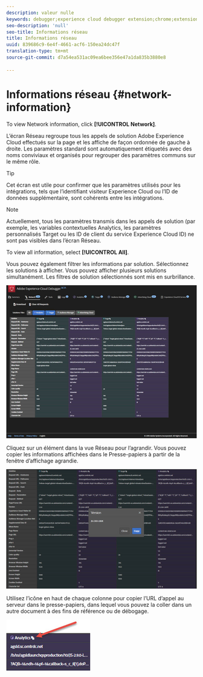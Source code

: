 ```yaml
---
description: valeur nulle
keywords: debugger;experience cloud debugger extension;chrome;extension;network;information
seo-description: 'null'
seo-title: Informations réseau
title: Informations réseau
uuid: 839686c9-6e4f-4661-acf6-150ea24dc47f
translation-type: tm+mt
source-git-commit: d7a54ea531ac09ea6bee356e47a1da835b3880e8

---
```



# Informations réseau {#network-information}

To view Network information, click **[!UICONTROL Network]**.

L’écran Réseau regroupe tous les appels de solution Adobe Experience Cloud effectués sur la page et les affiche de façon ordonnée de gauche à droite. Les paramètres standard sont automatiquement étiquetés avec des noms conviviaux et organisés pour regrouper des paramètres communs sur le même rôle.

>[!TIP]
>
>Cet écran est utile pour confirmer que les paramètres utilisés pour les intégrations, tels que l’identifiant visiteur Experience Cloud ou l’ID de données supplémentaire, sont cohérents entre les intégrations.

>[!NOTE]
>
>Actuellement, tous les paramètres transmis dans les appels de solution (par exemple, les variables contextuelles Analytics, les paramètres personnalisés Target ou les ID de client du service Experience Cloud ID) ne sont pas visibles dans l’écran Réseau.

To view all information, select **[!UICONTROL All]**.

Vous pouvez également filtrer les informations par solution. Sélectionnez les solutions à afficher. Vous pouvez afficher plusieurs solutions simultanément. Les filtres de solution sélectionnés sont mis en surbrillance.

![](assets/network.jpg)

Cliquez sur un élément dans la vue Réseau pour l’agrandir. Vous pouvez copier les informations affichées dans le Presse-papiers à partir de la fenêtre d’affichage agrandie.

![](assets/network-jsversion.jpg)

Utilisez l’icône en haut de chaque colonne pour copier l’URL d’appel au serveur dans le presse-papiers, dans lequel vous pouvez la coller dans un autre document à des fins de référence ou de débogage.

![](assets/copy.jpg)

